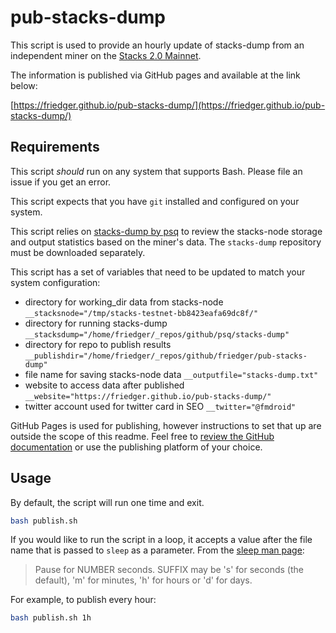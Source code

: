 # pub-stacks-dump

This script is used to provide an hourly update of stacks-dump from an independent miner on the [Stacks 2.0 Mainnet](https://www.stacks.co/).

The information is published via GitHub pages and available at the link below:

[https://friedger.github.io/pub-stacks-dump/](https://friedger.github.io/pub-stacks-dump/)

## Requirements

This script *should* run on any system that supports Bash. Please file an issue if you get an error.

This script expects that you have `git` installed and configured on your system.

This script relies on [stacks-dump by psq](https://github.com/psq/stacks-dump) to review the stacks-node storage and output statistics based on the miner's data. The `stacks-dump` repository must be downloaded separately.

This script has a set of variables that need to be updated to match your system configuration:

- directory for working_dir data from stacks-node
`__stacksnode="/tmp/stacks-testnet-bb8423eafa69dc8f/"`
- directory for running stacks-dump
`__stacksdump="/home/friedger/_repos/github/psq/stacks-dump"`
- directory for repo to publish results
`__publishdir="/home/friedger/_repos/github/friedger/pub-stacks-dump"`
- file name for saving stacks-node data
`__outputfile="stacks-dump.txt"`
- website to access data after published
`__website="https://friedger.github.io/pub-stacks-dump/"`
- twitter account used for twitter card in SEO
`__twitter="@fmdroid"`

GitHub Pages is used for publishing, however instructions to set that up are outside the scope of this readme. Feel free to [review the GitHub documentation](https://docs.github.com/en/github/working-with-github-pages) or use the publishing platform of your choice.

## Usage

By default, the script will run one time and exit.

```bash
bash publish.sh
```

If you would like to run the script in a loop, it accepts a value after the file name that is passed to `sleep` as a parameter. From the [sleep man page](https://linux.die.net/man/1/sleep):

> Pause for NUMBER seconds. SUFFIX may be 's' for seconds (the default), 'm' for minutes, 'h' for hours or 'd' for days.

For example, to publish every hour:

```bash
bash publish.sh 1h
```
